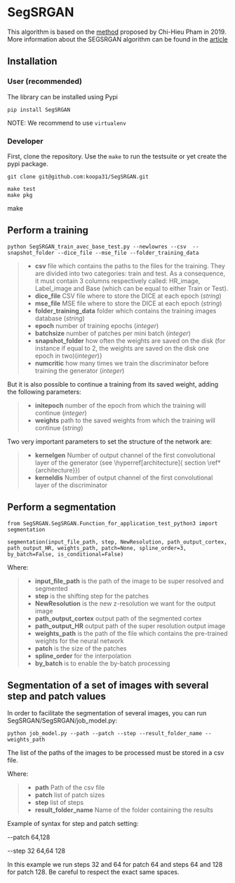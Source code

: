 # SegSRGAN

This algorithm is based on the [method](https://hal.archives-ouvertes.fr/hal-01895163) proposed by Chi-Hieu Pham in 2019. More information about the SEGSRGAN algorithm can be found in the [article](https://hal.archives-ouvertes.fr/hal-02189136/document)

## Installation

### User (recommended)

The library can be installed using Pypi

```
pip install SegSRGAN
```

NOTE: We recommend to use `virtualenv`

### Developer

First, clone the repository. Use the `make` to run the testsuite
or yet create the pypi package.

```
git clone git@github.com:koopa31/SegSRGAN.git

make test
make pkg
```


make 

## Perform a training

`python SegSRGAN_train_avec_base_test.py --newlowres --csv  --snapshot_folder --dice_file --mse_file --folder_training_data`

> * **csv** file which contains the paths to the files for the training. They are divided into two categories: train and test. As a consequence, it must contain 3 columns respectively called: HR\_image, Label\_image and Base (which can be equal to either Train or Test).  
> * **dice_file** CSV file where to store the DICE at each epoch (_string_)
> * **mse\_file** MSE file where to store the DICE at each epoch (*string*)
> * **folder\_training\_data** folder which contains the training images database (*string*)
> * **epoch** number of training epochs (*integer*)
> * **batchsize** number of patches per mini batch (*integer*)
> * **snapshot\_folder** how often the weights are saved on the disk (for instance if equal to 2, the weights are saved on the disk one epoch in two)(*integer*)}
> * **numcritic** how many times we train the discriminator before training the generator (*integer*)


But it is also possible to continue a training from its saved weight, adding the following parameters: 

> * **initepoch** number of the epoch from which the training will continue (*integer*)
> * **weights** path to the saved weights from which the training will continue (*string*)


Two very important parameters to set the structure of the network are:

> * **kernelgen**  Number of output channel of the first convolutional layer of the generator (see \hyperref[architecture]{ section \ref*{architecture}})
> * **kerneldis** Number of output channel of the first convolutional layer of the discriminator

## Perform a segmentation

`from SegSRGAN.SegSRGAN.Function_for_application_test_python3 import segmentation`

`segmentation(input_file_path, step, NewResolution, path_output_cortex, path_output_HR, weights_path, patch=None,
                 spline_order=3, by_batch=False, is_conditional=False)`
                 
Where:
> * **input_file_path** is the path of the image to be super resolved and segmented 
> * **step** is the shifting step for the patches
> * **NewResolution** is the new z-resolution we want for the output image 
> * **path_output_cortex** output path of the segmented cortex
> * **path_output_HR** output path of the super resolution output image
> * **weights_path** is the path of the file which contains the pre-trained weights for the neural network
> * **patch** is the size of the patches
> * **spline_order** for the interpolation
> * **by_batch** is to enable the by-batch processing



## Segmentation of a set of images with several step and patch values

In order to facilitate the segmentation of several images, you can run SegSRGAN/SegSRGAN/job_model.py:

`python job_model.py --path
--patch --step --result_folder_name --weights_path`

The list of the paths of the images to be processed must be stored in a csv file.

Where:

> * **path** Path of the csv file
> * **patch** list of patch sizes 
> * **step** list of steps 
> * **result_folder_name** Name of the folder containing the results

Example of syntax for step and patch setting:

--patch 64,128

--step 32 64,64 128

In this example we run steps 32 and 64 for patch 64 and steps 64 and 128 for patch 128. Be careful to respect the exact same spaces.

